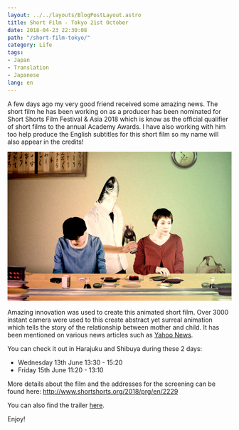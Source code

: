 ```yaml
---
layout: ../../layouts/BlogPostLayout.astro
title: Short Film - Tokyo 21st October
date: 2018-04-23 22:30:08
path: "/short-film-tokyo/"
category: Life
tags:
- Japan
- Translation
- Japanese
lang: en
---
```


A few days ago my very good friend received some amazing news. The short film he has been working on as a producer has been nominated for Short Shorts Film Festival & Asia 2018 which is know as the official qualifier of short films to the annual Academy Awards. I have also working with him too help produce the English subtitles for this short film so my name will also appear in the credits!

 ![A short film about mother and son in discussion at a sushi restaurant](./tokyo-thumbnail.jpg)

Amazing innovation was used to create this animated short film. Over 3000 instant camera were used to this create abstract yet surreal animation which tells the story of the relationship between mother and child. It has been mentioned on various news articles such as [Yahoo News](https://headlines.yahoo.co.jp/hl?a=20180418-00000040-sph-ent.view-000).

You can check it out in Harajuku and Shibuya during these 2 days:
- Wednesday 13th June 13:30 - 15:20
- Friday 15th June 11:20 - 13:10

More details about the film and the addresses for the screening can be found here:
http://www.shortshorts.org/2018/prg/en/2229

You can also find the trailer [here](https://www.youtube.com/watch?v=A-mc8Rs-ZoI&feature=youtu.be).

Enjoy!